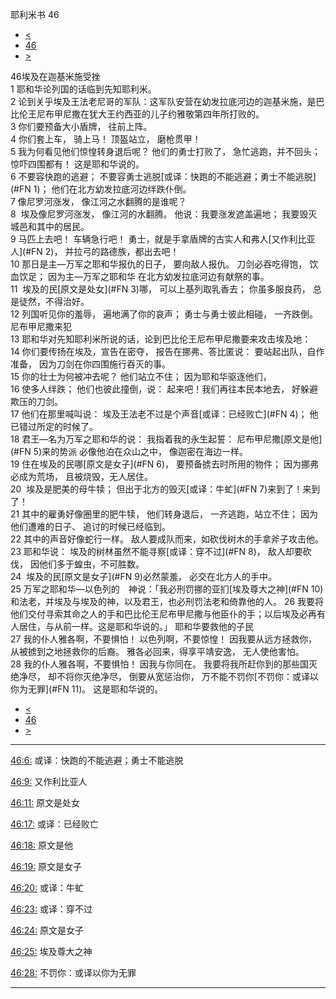 ﻿





 耶利米书 46




* [<](bible/JER45.md)
* [46](bible/JER.md)
* [>](bible/JER47.md)



 
46埃及在迦基米施受挫  
1 耶和华论列国的话临到先知耶利米。  
2 论到关乎埃及王法老尼哥的军队：这军队安营在幼发拉底河边的迦基米施，是巴比伦王尼布甲尼撒在犹大王约西亚的儿子约雅敬第四年所打败的。  
3 你们要预备大小盾牌， 往前上阵。  
4 你们套上车， 骑上马！ 顶盔站立， 磨枪贯甲！  
5 我为何看见他们惊惶转身退后呢？ 他们的勇士打败了， 急忙逃跑，并不回头； 惊吓四围都有！ 这是耶和华说的。  
6 不要容快跑的逃避； 不要容勇士逃脱[或译：快跑的不能逃避；勇士不能逃脱](#FN
1)； 他们在北方幼发拉底河边绊跌仆倒。     
7 像尼罗河涨发， 像江河之水翻腾的是谁呢？  
8  埃及像尼罗河涨发， 像江河的水翻腾。 他说：我要涨发遮盖遍地； 我要毁灭城邑和其中的居民。  
9 马匹上去吧！ 车辆急行吧！ 勇士，就是手拿盾牌的古实人和弗人[又作利比亚人](#FN
2)， 并拉弓的路德族，都出去吧！  
10 那日是主—万军之耶和华报仇的日子， 要向敌人报仇。 刀剑必吞吃得饱， 饮血饮足； 因为主—万军之耶和华 在北方幼发拉底河边有献祭的事。  
11  埃及的民[原文是处女](#FN
3)哪， 可以上基列取乳香去； 你虽多服良药， 总是徒然，不得治好。  
12 列国听见你的羞辱， 遍地满了你的哀声； 勇士与勇士彼此相碰， 一齐跌倒。 尼布甲尼撒来犯  
13 耶和华对先知耶利米所说的话，论到巴比伦王尼布甲尼撒要来攻击埃及地：  
14 你们要传扬在埃及，宣告在密夺， 报告在挪弗、答比匿说： 要站起出队，自作准备， 因为刀剑在你四围施行吞灭的事。  
15 你的壮士为何被冲去呢？ 他们站立不住； 因为耶和华驱逐他们，  
16 使多人绊跌； 他们也彼此撞倒，说： 起来吧！我们再往本民本地去， 好躲避欺压的刀剑。  
17 他们在那里喊叫说： 埃及王法老不过是个声音[或译：已经败亡](#FN
4)； 他已错过所定的时候了。     
18 君王—名为万军之耶和华的说： 我指着我的永生起誓： 尼布甲尼撒[原文是他](#FN
5)来的势派 必像他泊在众山之中， 像迦密在海边一样。  
19 住在埃及的民哪[原文是女子](#FN
6)， 要预备掳去时所用的物件； 因为挪弗必成为荒场， 且被烧毁，无人居住。     
20  埃及是肥美的母牛犊； 但出于北方的毁灭[或译：牛虻](#FN
7)来到了！来到了！  
21 其中的雇勇好像圈里的肥牛犊， 他们转身退后， 一齐逃跑，站立不住； 因为他们遭难的日子、 追讨的时候已经临到。     
22 其中的声音好像蛇行一样。 敌人要成队而来，如砍伐树木的手拿斧子攻击他。  
23 耶和华说： 埃及的树林虽然不能寻察[或译：穿不过](#FN
8)， 敌人却要砍伐， 因他们多于蝗虫，不可胜数。  
24  埃及的民[原文是女子](#FN
9)必然蒙羞， 必交在北方人的手中。  
25 万军之耶和华—以色列的　神说：「我必刑罚挪的亚扪[埃及尊大之神](#FN
10)和法老，并埃及与埃及的神，以及君王，也必刑罚法老和倚靠他的人。 
26 我要将他们交付寻索其命之人的手和巴比伦王尼布甲尼撒与他臣仆的手；以后埃及必再有人居住，与从前一样。这是耶和华说的。」 耶和华要救他的子民  
27 我的仆人雅各啊，不要惧怕！ 以色列啊，不要惊惶！ 因我要从远方拯救你， 从被掳到之地拯救你的后裔。 雅各必回来，得享平靖安逸， 无人使他害怕。  
28 我的仆人雅各啊，不要惧怕！ 因我与你同在。 我要将我所赶你到的那些国灭绝净尽， 却不将你灭绝净尽， 倒要从宽惩治你， 万不能不罚你[不罚你：或译以你为无罪](#FN
11)。 这是耶和华说的。 
* [<](bible/JER45.md)
* [46](bible/JER.md)
* [>](bible/JER47.md)





---


[46:6:](#V6)
或译：快跑的不能逃避；勇士不能逃脱


[46:9:](#V9)
又作利比亚人


[46:11:](#V11)
原文是处女


[46:17:](#V17)
或译：已经败亡


[46:18:](#V18)
原文是他


[46:19:](#V19)
原文是女子


[46:20:](#V20)
或译：牛虻


[46:23:](#V23)
或译：穿不过


[46:24:](#V24)
原文是女子


[46:25:](#V25)
埃及尊大之神


[46:28:](#V28)
不罚你：或译以你为无罪




---









